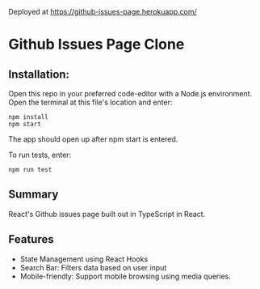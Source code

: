 

Deployed at https://github-issues-page.herokuapp.com/

# Github Issues Page Clone

## Installation:

Open this repo in your preferred code-editor with a Node.js environment. Open the terminal at this file's location and enter:

```
npm install
npm start
```

The app should open up after npm start is entered.

To run tests, enter:

```
npm run test
```

## Summary
React's Github issues page built out in TypeScript in React. 

## Features
- State Management using React Hooks
- Search Bar: Filters data based on user input
- Mobile-friendly: Support mobile browsing using media queries.

